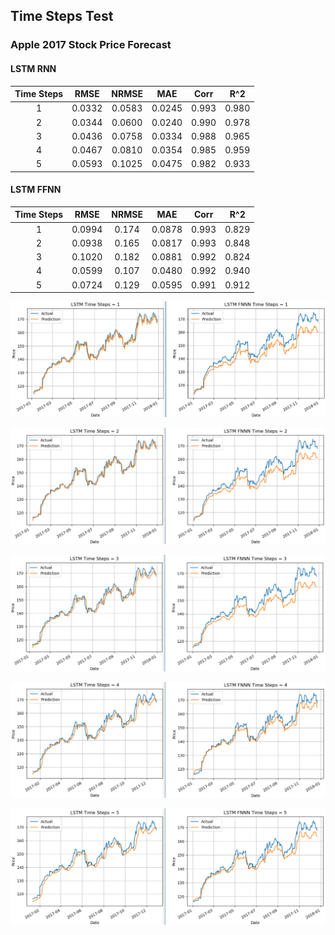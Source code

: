 ## Time Steps Test

### Apple 2017 Stock Price Forecast

#### LSTM RNN
| Time Steps | RMSE | NRMSE | MAE | Corr | R^2  |
| :--------: | :--: | :--: | :--: | :--: | :--: |
| 1 | 0.0332 | 0.0583 | 0.0245 | 0.993 | 0.980 |
| 2 | 0.0344 | 0.0600 | 0.0240 | 0.990 | 0.978 |
| 3 | 0.0436 | 0.0758 | 0.0334 | 0.988 | 0.965 | 
| 4 | 0.0467 | 0.0810 | 0.0354 | 0.985 | 0.959 |
| 5 | 0.0593 | 0.1025 | 0.0475 | 0.982 | 0.933 |

#### LSTM FFNN
| Time Steps | RMSE | NRMSE | MAE | Corr | R^2  |
| :--------: | :--: | :--: | :--: | :--: | :--: |
| 1 | 0.0994 | 0.174 | 0.0878 | 0.993 | 0.829 |
| 2 | 0.0938 | 0.165 | 0.0817 | 0.993 | 0.848 |
| 3 | 0.1020 | 0.182 | 0.0881 | 0.992 | 0.824 |
| 4 | 0.0599 | 0.107 | 0.0480 | 0.992 | 0.940 |
| 5 | 0.0724 | 0.129 | 0.0595 | 0.991 | 0.912 |


![Time Steps 1](https://github.com/ahmedhamdi96/ML4T/blob/master/results/experiments/exp6/time_steps_1.png)

![Time Steps 2](https://github.com/ahmedhamdi96/ML4T/blob/master/results/experiments/exp6/time_steps_2.png)

![Time Steps 3](https://github.com/ahmedhamdi96/ML4T/blob/master/results/experiments/exp6/time_steps_3.png)

![Time Steps 4](https://github.com/ahmedhamdi96/ML4T/blob/master/results/experiments/exp6/time_steps_4.png)

![Time Steps 5](https://github.com/ahmedhamdi96/ML4T/blob/master/results/experiments/exp6/time_steps_5.png)